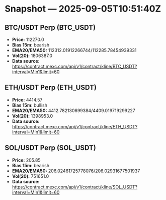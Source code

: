 # Snapshot — 2025-09-05T10:51:40Z

## BTC/USDT Perp (BTC_USDT)
- **Price:** 112270.0
- **Bias 15m:** bearish
- **EMA20/EMA50:** 112312.01912266744/112285.78454939331
- **Vol(20):** 1806387.0
- **Data source:** https://contract.mexc.com/api/v1/contract/kline/BTC_USDT?interval=Min1&limit=60

## ETH/USDT Perp (ETH_USDT)
- **Price:** 4414.57
- **Bias 15m:** bullish
- **EMA20/EMA50:** 4412.782130699384/4409.019719299227
- **Vol(20):** 1398953.0
- **Data source:** https://contract.mexc.com/api/v1/contract/kline/ETH_USDT?interval=Min1&limit=60

## SOL/USDT Perp (SOL_USDT)
- **Price:** 205.85
- **Bias 15m:** bearish
- **EMA20/EMA50:** 206.02461725778076/206.02931677501937
- **Vol(20):** 751651.0
- **Data source:** https://contract.mexc.com/api/v1/contract/kline/SOL_USDT?interval=Min1&limit=60
